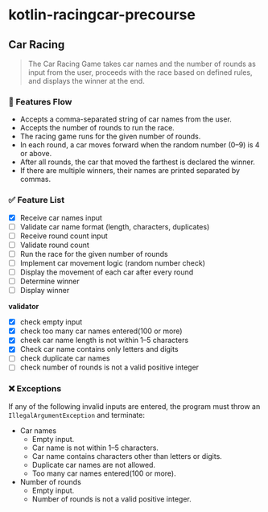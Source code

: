 # kotlin-racingcar-precourse

## Car Racing

> The Car Racing Game takes car names and the number of rounds as input from the user, proceeds with the race based on
> defined rules, and displays the winner at the end.
>

### 📌 Features Flow

- Accepts a comma-separated string of car names from the user.
- Accepts the number of rounds to run the race.
- The racing game runs for the given number of rounds.
- In each round, a car moves forward when the random number (0–9) is 4 or above.
- After all rounds, the car that moved the farthest is declared the winner.
- If there are multiple winners, their names are printed separated by commas.

### ✅ Feature List

- [x]  Receive car names input
- [ ]  Validate car name format (length, characters, duplicates)
- [ ]  Receive round count input
- [ ]  Validate round count
- [ ]  Run the race for the given number of rounds
- [ ]  Implement car movement logic (random number check)
- [ ]  Display the movement of each car after every round
- [ ]  Determine winner
- [ ]  Display winner

**validator**

- [x] check empty input
- [x] check too many car names entered(100 or more)
- [x] cheek car name length is not within 1–5 characters
- [x] Check car name contains only letters and digits
- [ ] check duplicate car names
- [ ] check number of rounds is not a valid positive integer

### ❌ Exceptions

If any of the following invalid inputs are entered, the program must throw an `IllegalArgumentException` and terminate:

- Car names
    - Empty input.
    - Car name is not within 1–5 characters.
    - Car name contains characters other than letters or digits.
    - Duplicate car names are not allowed.
    - Too many car names entered(100 or more).
- Number of rounds
    - Empty input.
    - Number of rounds is not a valid positive integer.

